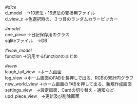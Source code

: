 *#dice*   
d_model　→10進法・16進法の変換用ファイル  
d_view_z →色選択時の、３つ目のランダムカラーピッカー  
  
*#model*  
one_piece →日記保存用のクラス  
sqliteファイル　→DB  
 
*#view_model*  
function →汎用するfunctionのまとめ  
   
*#view*  
laugh_tail_view →ホーム画面  
log_view →ホーム画面のFABを長押しで出る、RGBの累計円グラフ  
new_world_view →ホーム画面のFABを押して出る、新規作成画面  
settings_view　→設定画面、Cardの切り替え・通知など  
upd_piece_view　→更新及び削除画面  
